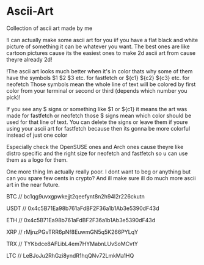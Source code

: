 # Ascii-Art
Collection of ascii art made by me

!I can actually make some ascii art for you iif you have a flat black and white picture of something it can be whatever you want. The best ones are like cartoon pictures cause its the easiest ones to make 2d ascii art from cause theyre already 2d!

!The ascii art looks much better when it's in color thats why some of them have the symbols $1 $2 $3 etc. for fastfetch or ${c1} ${c2} ${c3} etc. for neofetch
Those symbols mean the whole line of text will be colored by first color from your terminal or second or third (depends which number you pick)!


If you see any $ signs or something like $1 or ${c1} it means the art was made for fastfetch or neofetch those $ signs mean which color should be used for that line of text.
You can delete the signs or leave them if youre using your ascii art for fastfetch because then its gonna be more colorful instead of just one color

Especially check the OpenSUSE ones and Arch ones cause theyre like distro specific and the right size for neofetch and fastfetch so u can use them as a logo for them.

One more thing Im actually really poor. I dont want to beg or anything but can you spare few cents in crypto? And ill make sure ill do much more ascii art in the near future.

BTC  //     bc1qg9uvxgpwkejjt2qeefynt8n2h94l2r226ckutn

USDT  //    0x4c5B71Ea98b761aFdBF2F36a1b1Ab3e5390dF43d

ETH  //     0x4c5B71Ea98b761aFdBF2F36a1b1Ab3e5390dF43d

XRP  //     rMjnzPGvTRR6pNf8EuwmGN5q5K266PYLqY

TRX  //     TYKbdce8AFLibL4em7HYMabnLUvSoMCvtY

LTC  //     LeBJoJu2RhGzi8yndR1hqQNv72LmkMa1HQ



